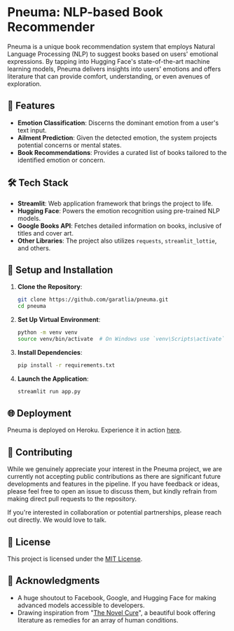 # Pneuma: NLP-based Book Recommender


Pneuma is a unique book recommendation system that employs Natural Language Processing (NLP) to suggest books based on users' emotional expressions. By tapping into Hugging Face's state-of-the-art machine learning models, Pneuma delivers insights into users' emotions and offers literature that can provide comfort, understanding, or even avenues of exploration.

## 🌟 Features

- **Emotion Classification**: Discerns the dominant emotion from a user's text input.
- **Ailment Prediction**: Given the detected emotion, the system projects potential concerns or mental states.
- **Book Recommendations**: Provides a curated list of books tailored to the identified emotion or concern.

## 🛠 Tech Stack

- **Streamlit**: Web application framework that brings the project to life.
- **Hugging Face**: Powers the emotion recognition using pre-trained NLP models.
- **Google Books API**: Fetches detailed information on books, inclusive of titles and cover art.
- **Other Libraries**: The project also utilizes `requests`, `streamlit_lottie`, and others.

## 🚀 Setup and Installation

1. **Clone the Repository**:
    ```bash
    git clone https://github.com/garatlia/pneuma.git
    cd pneuma
    ```

2. **Set Up Virtual Environment**:
    ```bash
    python -m venv venv
    source venv/bin/activate  # On Windows use `venv\Scripts\activate`
    ```

3. **Install Dependencies**:
    ```bash
    pip install -r requirements.txt
    ```

4. **Launch the Application**:
    ```bash
    streamlit run app.py
    ```

## 🌐 Deployment

Pneuma is deployed on Heroku. Experience it in action [here](https://pneuma-da95e35f0739.herokuapp.com/).

## 🤝 Contributing

While we genuinely appreciate your interest in the Pneuma project, we are currently not accepting public contributions as there are significant future developments and features in the pipeline. If you have feedback or ideas, please feel free to open an issue to discuss them, but kindly refrain from making direct pull requests to the repository.

If you're interested in collaboration or potential partnerships, please reach out directly. We would love to talk.

## 📜 License

This project is licensed under the [MIT License](https://choosealicense.com/licenses/mit/).

## 🙏 Acknowledgments

- A huge shoutout to Facebook, Google, and Hugging Face for making advanced models accessible to developers.
- Drawing inspiration from "[The Novel Cure](https://www.goodreads.com/book/show/20893421-the-novel-cure)", a beautiful book offering literature as remedies for an array of human conditions.
